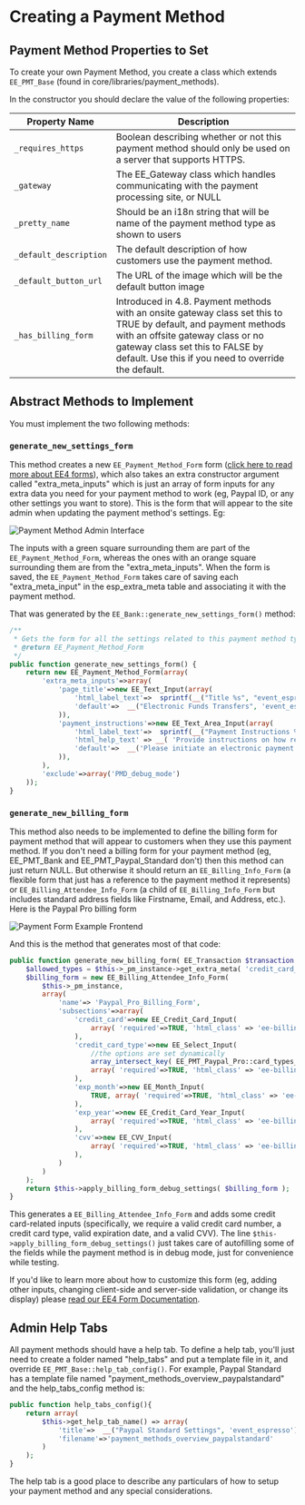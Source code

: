 # Creating a Payment Method

## Payment Method Properties to Set

To create your own Payment Method, you create a class which extends `EE_PMT_Base` (found in core/libraries/payment_methods).

In the constructor you should declare the value of the following properties:

| Property Name | Description |
| ------------- | ----------- |
`_requires_https` |  Boolean describing whether or not this payment method should only be used on a server that supports HTTPS.
`_gateway` | The EE_Gateway class which handles communicating with the payment processing site, or NULL
`_pretty_name` | Should be an i18n string that will be name of the payment method type as shown to users
`_default_description` | The default description of how customers use the payment method.
`_default_button_url` | The URL of the image which will be the default button image
`_has_billing_form` | Introduced in 4.8. Payment methods with an onsite gateway class set this to TRUE by default, and payment methods with an offsite gateway class or no gateway class set this to FALSE by default. Use this if you need to override the default.

## Abstract Methods to Implement

You must implement the two following methods:

### `generate_new_settings_form`

This method creates a new `EE_Payment_Method_Form` form ([click here to read more about EE4 forms](../J--EE4-Forms-System/ee-forms-system-overview.md)), which also takes an extra constructor argument called "extra_meta_inputs" which is just an array of form inputs for any extra data you need for your payment method to work (eg, Paypal ID, or any other settings you want to store). This is the form that will appear to the site admin when updating the payment method's settings. Eg:

![Payment Method Admin Interface](../images/payment-method-admin-interface.png)

The inputs with a green square surrounding them are part of the `EE_Payment_Method_Form`, whereas the ones with an orange square surrounding them are from the "extra_meta_inputs". When the form is saved, the `EE_Payment_Method_Form` takes care of saving each "extra_meta_input" in the esp_extra_meta table and associating it with the payment method.

That was generated by the `EE_Bank::generate_new_settings_form()` method:

```php
/**
 * Gets the form for all the settings related to this payment method type
 * @return EE_Payment_Method_Form
 */
public function generate_new_settings_form() {
    return new EE_Payment_Method_Form(array(
        'extra_meta_inputs'=>array(
            'page_title'=>new EE_Text_Input(array(
                'html_label_text'=>  sprintf(__("Title %s", "event_espresso"),  $this->get_help_tab_link()),
                'default'=>  __("Electronic Funds Transfers", 'event_espresso')
            )),
            'payment_instructions'=>new EE_Text_Area_Input(array(
                'html_label_text'=>  sprintf(__("Payment Instructions %s", "event_espresso"),  $this->get_help_tab_link()),
                'html_help_text' => __( 'Provide instructions on how registrants can send the bank draft payment. Eg, mention your account name, bank account number, bank name, bank routing code, and bank address, etc.', 'event_espresso' ),
                'default'=>  __('Please initiate an electronic payment using the following bank information: <br/> Account Owner: Luke Skywalker <br/>Bank Account # 1234567890 <br/>Bank Name: Rebellion Bank <br/>Routing Number: 12345 <br/>Bank Address: 12345 Wookie Rd., Planet Corellian. <br/>  Payment must be received within 48 hours of event date.', 'event_espresso')
            )),
        ),
        'exclude'=>array('PMD_debug_mode')
    ));
}
```

### `generate_new_billing_form`

This method also needs to be implemented to define the billing form for payment method that will appear to customers when they use this payment method. If you don't need a billing form for your payment method (eg, EE_PMT_Bank and EE_PMT_Paypal_Standard don't) then this method can just return NULL. But otherwise it should return an `EE_Billing_Info_Form` (a flexible form that just has a reference to the payment method it represents) or `EE_Billing_Attendee_Info_Form` (a child of `EE_Billing_Info_Form` but includes standard address fields like Firstname, Email, and Address, etc.). Here is the Paypal Pro billing form

![Payment Form Example Frontend](../images/payment-form-example-frontend.png)

And this is the method that generates most of that code:

```php
public function generate_new_billing_form( EE_Transaction $transaction = NULL ) {
    $allowed_types = $this->_pm_instance->get_extra_meta( 'credit_card_types', TRUE, array() );
    $billing_form = new EE_Billing_Attendee_Info_Form(
        $this->_pm_instance,
        array(
            'name'=> 'Paypal_Pro_Billing_Form',
            'subsections'=>array(
                'credit_card'=>new EE_Credit_Card_Input(
                    array( 'required'=>TRUE, 'html_class' => 'ee-billing-qstn', 'html_label_text' => __( 'Card Number', 'event_espresso' ))
                ),
                'credit_card_type'=>new EE_Select_Input(
                    //the options are set dynamically
                    array_intersect_key( EE_PMT_Paypal_Pro::card_types_supported(), array_flip( $allowed_types )),
                    array( 'required'=>TRUE, 'html_class' => 'ee-billing-qstn', 'html_label_text' => __( 'Card Type', 'event_espresso' ))
                ),
                'exp_month'=>new EE_Month_Input(
                    TRUE, array( 'required'=>TRUE, 'html_class' => 'ee-billing-qstn' )
                ),
                'exp_year'=>new EE_Credit_Card_Year_Input(
                    array( 'required'=>TRUE, 'html_class' => 'ee-billing-qstn'  )
                ),
                'cvv'=>new EE_CVV_Input(
                    array( 'required'=>TRUE, 'html_class' => 'ee-billing-qstn' )
                ),
            )
        )
    );
    return $this->apply_billing_form_debug_settings( $billing_form );
}
```

This generates a `EE_Billing_Attendee_Info_Form` and adds some credit card-related inputs (specifically, we require a valid credit card number, a credit card type, valid expiration date, and a valid CVV). The line `$this->apply_billing_form_debug_settings()` just takes care of autofilling some of the fields while the payment method is in debug mode, just for convenience while testing.

If you'd like to learn more about how to customize this form (eg, adding other inputs, changing client-side and server-side validation, or change its display) please [read our EE4 Form Documentation](../J--EE4-Forms-System/ee-forms-system-overview.md).

## Admin Help Tabs

All payment methods should have a help tab. To define a help tab, you'll just need to create a folder named "help_tabs" and put a template file in it, and override `EE_PMT_Base::help_tab_config()`. For example, Paypal Standard has a template file named "payment_methods_overview_paypalstandard" and the help_tabs_config method is:

```php
public function help_tabs_config(){
    return array(
        $this->get_help_tab_name() => array(
            'title'=>  __("Paypal Standard Settings", 'event_espresso'),
            'filename'=>'payment_methods_overview_paypalstandard'
        )
    );
}
```

The help tab is a good place to describe any particulars of how to setup your payment method and any special considerations.